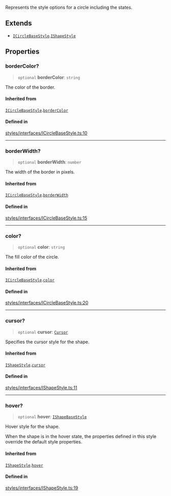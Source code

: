 Represents the style options for a circle including the states.

## Extends

- [`ICircleBaseStyle`](ICircleBaseStyle.md).[`IShapeStyle`](IShapeStyle.md)

## Properties

### borderColor?

> `optional` **borderColor**: `string`

The color of the border.

#### Inherited from

[`ICircleBaseStyle`](ICircleBaseStyle.md).[`borderColor`](ICircleBaseStyle.md#bordercolor)

#### Defined in

[styles/interfaces/ICircleBaseStyle.ts:10](https://github.com/avolutions/canvas-painter/blob/main/src/styles/interfaces/ICircleBaseStyle.ts#L10)

***

### borderWidth?

> `optional` **borderWidth**: `number`

The width of the border in pixels.

#### Inherited from

[`ICircleBaseStyle`](ICircleBaseStyle.md).[`borderWidth`](ICircleBaseStyle.md#borderwidth)

#### Defined in

[styles/interfaces/ICircleBaseStyle.ts:15](https://github.com/avolutions/canvas-painter/blob/main/src/styles/interfaces/ICircleBaseStyle.ts#L15)

***

### color?

> `optional` **color**: `string`

The fill color of the circle.

#### Inherited from

[`ICircleBaseStyle`](ICircleBaseStyle.md).[`color`](ICircleBaseStyle.md#color)

#### Defined in

[styles/interfaces/ICircleBaseStyle.ts:20](https://github.com/avolutions/canvas-painter/blob/main/src/styles/interfaces/ICircleBaseStyle.ts#L20)

***

### cursor?

> `optional` **cursor**: [`Cursor`](../enumerations/Cursor.md)

Specifies the cursor style for the shape.

#### Inherited from

[`IShapeStyle`](IShapeStyle.md).[`cursor`](IShapeStyle.md#cursor)

#### Defined in

[styles/interfaces/IShapeStyle.ts:11](https://github.com/avolutions/canvas-painter/blob/main/src/styles/interfaces/IShapeStyle.ts#L11)

***

### hover?

> `optional` **hover**: [`IShapeBaseStyle`](IShapeBaseStyle.md)

Hover style for the shape.

When the shape is in the hover state, the properties defined in this style
override the default style properties.

#### Inherited from

[`IShapeStyle`](IShapeStyle.md).[`hover`](IShapeStyle.md#hover)

#### Defined in

[styles/interfaces/IShapeStyle.ts:19](https://github.com/avolutions/canvas-painter/blob/main/src/styles/interfaces/IShapeStyle.ts#L19)
